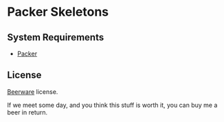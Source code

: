 Packer Skeletons
================

System Requirements
-------------------

+ [Packer](http://www.packer.io/)

License
-------

[Beerware](http://en.wikipedia.org/wiki/Beerware) license.

If we meet some day, and you think this stuff is worth it, you can buy me a beer in return.
